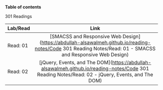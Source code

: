 **Table of contents**

301 Readings

| Lab/Read |                                                                            Link                                                                            |
| -------- | :--------------------------------------------------------------------------------------------------------------------------------------------------------: |
| Read: 01 | [SMACSS and Responsive Web Design](https://abdullah-alsawalmeh.github.io/reading-notes/Code 301 Reading Notes/Read: 01 - SMACSS and Responsive Web Design) |
| Read: 02 |      [jQuery, Events, and The DOM](https://abdullah-alsawalmeh.github.io/reading-notes/Code 301 Reading Notes/Read: 02 - jQuery, Events, and The DOM)      |
